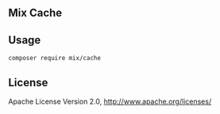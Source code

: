 ## Mix Cache

## Usage

```
composer require mix/cache
```

## License

Apache License Version 2.0, http://www.apache.org/licenses/
